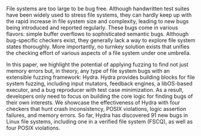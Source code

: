 File systems are too large to be bug free. Although handwritten test suites
have been widely used to stress file systems, they can hardly keep up with the
rapid increase in file system size and complexity, leading to new bugs being
introduced and reported regularly. These bugs come in various flavors: simple
buffer overflows to sophisticated semantic bugs. Although bug-specific checkers
exist, they generally lack a way to explore file system states thoroughly. More
importantly, no turnkey solution exists that unifies the checking effort of
various aspects of a file system under one umbrella.

In this paper, we highlight the potential of applying fuzzing to find not just
memory errors but, in theory, any type of file system bugs with an extensible
fuzzing framework: Hydra.  Hydra provides building blocks for file system
fuzzing, including input mutators, feedback engines, a libOS-based executor,
and a bug reproducer with test case minimization. As a result, developers only
need to focus on building the core logic for finding bugs of their own
interests. We showcase the effectiveness of Hydra with four checkers that hunt
crash inconsistency, POSIX violations, logic assertion failures, and memory
errors. So far, Hydra has discovered 91 new bugs in Linux file systems,
including one in a verified file system (FSCQ), as well as four POSIX
violations.
